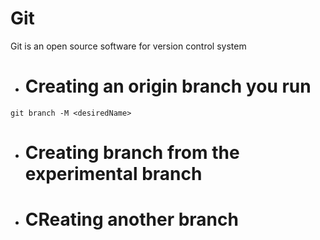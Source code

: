 # Git 

Git is an open source software for version control system 

- # Creating an origin branch you run
`
git branch -M <desiredName>
`

- # Creating branch from the experimental branch


- # CReating another branch